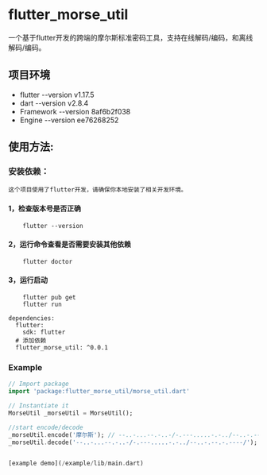 # flutter_morse_util

一个基于flutter开发的跨端的摩尔斯标准密码工具，支持在线解码/编码，和离线解码/编码。


## 项目环境
- flutter     --version v1.17.5
- dart        --version v2.8.4
- Framework   --version 8af6b2f038
- Engine      --version ee76268252

## 使用方法:

### 安装依赖：
    这个项目使用了flutter开发，请确保你本地安装了相关开发环境。
#### 1，检查版本号是否正确
        flutter --version
#### 2，运行命令查看是否需要安装其他依赖
        flutter doctor
#### 3，运行启动
        flutter pub get
        flutter run
            
```
dependencies:
  flutter:
    sdk: flutter
  # 添加依赖
  flutter_morse_util: ^0.0.1
```

### Example

``` dart
// Import package
import 'package:flutter_morse_util/morse_util.dart'

// Instantiate it
MorseUtil _morseUtil = MorseUtil();

//start encode/decode
_morseUtil.encode('摩尔斯'); // --..-...--.-..-/-.---.....-.-../--..-.--.-.----/
_morseUtil.decode('--..-...--.-..-/-.---.....-.-../--..-.--.-.----/'); // 摩尔斯


[example demo](/example/lib/main.dart)

```
